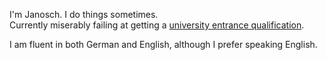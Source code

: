 I'm Janosch. I do things sometimes.  
Currently miserably failing at getting a [university entrance qualification](https://en.wikipedia.org/wiki/Education_in_Germany#University_entrance_qualification).

I am fluent in both German and English, although I prefer speaking English.  
